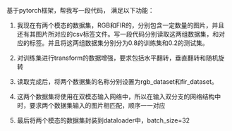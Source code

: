 基于pytorch框架，帮我写一段代码， 满足以下功能：

1. 我现在有两个模态的数据集，RGB和FIR的，分别包含一定数量的图片，并且还有其图片所对应的csv标签文件。写一段代码分别读取这两组数据集，和对应的标签。并且将这两组数据集分别分为0.8的训练集和0.2的测试集。

2. 对训练集进行transform的数据增强，要求包括水平翻转，垂直翻转和随机旋转

3. 读取完成后，将两个数据集的名称分别设置为rgb_dataset和fir_dataset。

4. 这两个数据集将使用在双模态输入网络中，所以在输入双分支的网络结构中时，要求两个数据集输入的图片相匹配，顺序一一对应

5. 最后将两个模态的数据集封装到dataloader中，batch_size=32